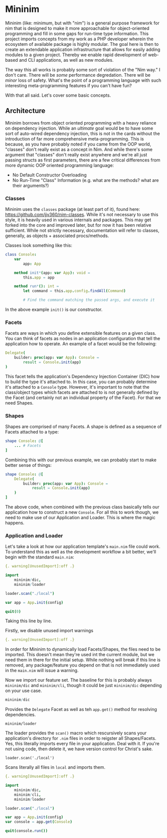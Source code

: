 # Mininim

Mininim (like: minimum, but with "nim") is a general purpose framework for nim that is designed to make it more approachable for object-oriented programming and fill in some gaps for run-time type information.  This project imports concepts from my work as a PHP developer wherein the ecosystem of available package is highly modular.  The goal here is then to create an extendable application infrastructure that allows for easily adding modules to a given project.  Thereby we enable rapid development of web-based and CLI applications, as well as new modules.

The way this all works is probably some sort of violation of the "Nim way."  I don't care.  There will be _some_ performance degredation.  There will be _minor_ loss of safety.  What's the point of a programming language with such interesting meta-programming features if you can't have fun?

With that all said.  Let's cover some basic concepts.

## Architecture

Mininim borrows from object oriented programming with a heavy reliance on dependency injection. While an _ultimate_ goal would be to have some sort of auto-wired dependency injection, this is not in the cards without the introduction of far more comprehensive meta-programming.  This is because, as you have probably noted if you came from the OOP world, "classes" don't really exist as a concept in Nim.  And while there's some argument that "classes" don't really exist anywhere and we're all just passing structs as first parameters, there are a few critical differences from more dynamic OOP oriented programming language:

- No Default Constructor Overloading
- No Run-Time "Class" Information (e.g. what are the methods?  what are their arguments?)

### Classes

Mininim uses the `classes` package (at least part of it), found here:  https://github.com/jjv360/nim-classes.  While it's not necessary to use this style, it is heavily used in various internals and packages.  This may get forked into the core and improved later, but for now it has been relative sufficient.  While not strictly necessary, documentation will refer to classes, generally, as objects + associated procs/methods.

Classes look something like this:

```nim
class Console:
    var
        app: App

    method init*(app: var App): void =
        this.app = app

    method run*(): int =
        let command = this.app.config.findAll(Command)

        # Find the command matching the passed args, and execute it
```

In the above example `init()` is our constructor.

### Facets

Facets are ways in which you define extensible features on a given class.  You can think of facets as nodes in an application configuration that tell the application how to operate.  An example of a facet would be the following:

```nim
Delegate(
    builder: proc(app: var App): Console =
        result = Console.init(app)
)
```

This facet tells the application's Dependency Injection Container (DIC) how to build the type it's attached to.  In this case, you can probably determine it's attached to a `Console` type.  However, it's important to note that the class/object types which facets are attached to is not generally defined by the Facet (and certainly not an individual property of the Facet).  For that we need Shapes.

### Shapes

Shapes are comprised of many Facets.  A shape is defined as a sequence of Facets attached to a type:

```nim
shape Console: @[
    ... # Facets
]
```

Combining this with our previous example, we can probably start to make better sense of things:

```nim
shape Console: @[
    Delegate(
        builder: proc(app: var App): Console =
            result = Console.init(app)
    )
]
```

The above code, when combined with the previous class basically tells our application how to construct a new `Console`.  For all this to work though, we need to make use of our Application and Loader.  This is where the magic happens.

### Application and Loader

Let's take a look at how our application template's `main.nim` file could work.  To understand this as well as the development workflow a bit better, we'll begin with the standard `main.nim`:

```nim
{. warning[UnusedImport]:off .}

import
    mininim/dic,
    mininim/loader

loader.scan("./local")

var app = App.init(config)

quit(0)
```


Taking this line by line.

Firstly, we disable unused import warnings

```nim
{. warning[UnusedImport]:off .}
```
In order for Mininim to dynamically load Facets/Shapes, the files need to be imported.  This doesn't mean they're used int the current module, but we need them in there for the initial setup.  While nothing will break if this line is removed, any package/feature you depend on that is not immediately used in the `main.nim` will issue a warning.

Now we import our feature set. The baseline for this is probably always `mininim/dic` and `mininim/cli`, though it could be just `mininim/dic` depending on your use case.

```nim
mininim/dic
```

Provides the `Delegate` Facet as well as teh `app.get()` method for resolving dependencies.

```
mininim/loader
```

The loader provides the `scan()` macro which rescursively scans your application's directory for `.nim` files in order to reigster all Shapes/Facets.  Yes, this literally imports every file in your application.  Deal with it.  If you're not using code, then delete it, we have version control for Christ's sake.

```
loader.scan('./local')
```

Scans literally all files in `local` and imports them.
















```nim
{. warning[UnusedImport]:off .}

import
    mininim/dic,
    mininim/cli,
    mininim/loader

loader.scan("./local")

var app = App.init(config)
var console = app.get(Console)

quit(console.run())
```
